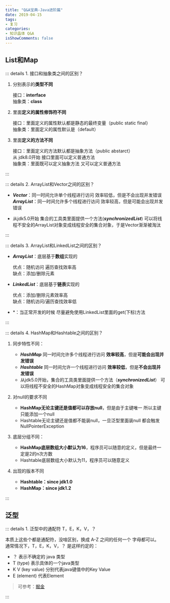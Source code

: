 ```yaml
---
title: "Q&A宝典-Java进阶篇"
date: 2019-04-15
tags:
- 复习
categories:
- 知识晶体 Q&A
isShowComments: false
---
```


<Boxx/>


## List和Map

::: details 1. 接口和抽象类之间的区别？

1. 分别表示的**类型不同**

   接口：**interface**<br/>
   抽象类：**class**

2. 里面**定义的属性修饰符不同**

   接口：里面定义的属性默认都是静态的最终变量（public static final）<br/>
   抽象类：里面定义的属性默认是（default）

3. 里面**定义的方法不同**	

   接口：里面定义的方法默认都是抽象方法（public abstarct）<br/>
   从 jdk8.0开始 接口里面可以定义普通方法<br/>
   抽象类：里面既可以定义抽象方法 又可以定义普通方法

:::

::: details 2. ArrayList和Vector之间的区别？

- ***Vector***：同一时间允许单个线程进行访问 效率较低，但是不会出现并发错误<br/>
  ***ArrayList***：同一时间允许多个线程进行访问 效率较高，但是可能会出现并发错误

- 从jdk5.0开始 集合的工具类里面提供一个方法(***synchronizedList***) 可以将线程不安全的ArrayList对象变成线程安全的集合对象，于是Vector渐渐被淘汰

:::

::: details 3. ArrayList和LinkedList之间的区别？

- ***ArrayList***：底层基于**数组**实现的

  优点：随机访问 遍历查找效率高<br/>
  缺点：添加/删除元素  

- ***LinkedList***：底层基于**链表**实现的

  优点：添加/删除元素效率高<br/>
  缺点：随机访问/遍历查找效率低  

- *：当正常开发的时候 尽量避免使用LinkedList里面的get(下标)方法

:::

::: details 4. HashMap和Hashtable之间的区别？

1. 同步特性不同：
   - ***HashMap*** 同一时间允许多个线程进行访问 **效率较高**，但是**可能会出现并发错误**
   - ***Hashtable*** 同一时间允许一个线程进行访问 **效率较低**，但是**不会出现并发错误**
   - 从jdk5.0开始，集合的工具类里面提供一个方法（***synchronizedList***） 可以将线程不安全的HashMap对象变成线程安全的集合对象

2. 对null的要求不同
   - **HashMap无论主键还是值都可以存放null**，但是由于主键唯一 所以主键只能添加一个null
   - Hashtable无论主键还是值都不能装null，一旦泛型里面装null 都会触发NullPointerException

3. 底层分组不同：
   - **HashMap底层数组大小默认为16**，程序员可以随意的定义，但是最终一定是2的n次方数
   - Hashtable底层数组大小默认为11，程序员可以随意定义

4. 出现的版本不同
   - **Hashtable：since jdk1.0**
   - **HashMap：since jdk1.2**

:::

## 泛型

::: details 1. 泛型中的通配符 T，E，K，V，？

本质上这些个都是通配符，没啥区别，换成 A-Z 之间的任何一个 字母都可以。<br/>
通常情况下，T，E，K，V，？ 是这样约定的：

- ？ 表示不确定的 java 类型
- T (type) 表示具体的一个java类型
- K V (key value) 分别代表java键值中的Key Value
- E (element) 代表Element

> 可参考：[掘金](https://juejin.im/post/5d5789d26fb9a06ad0056bd9#heading-1)

:::
